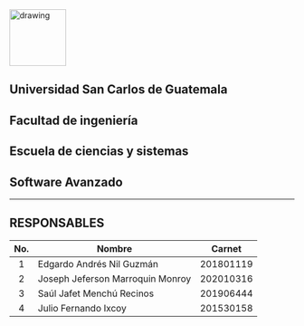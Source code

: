 <img src="http://4.bp.blogspot.com/_jG2FLThbJts/So4pS1KMxLI/AAAAAAAAAI8/f0rAkcI1-5g/w1200-h630-p-k-no-nu/escudo_usac_transparente_web.png" alt="drawing" width="100"/>

## Universidad San Carlos de Guatemala
## Facultad de ingeniería
## Escuela de ciencias y sistemas
## Software Avanzado

___
## **RESPONSABLES**

|No.| Nombre | Carnet |
|:-:| ------ | ------ |
|1| Edgardo Andrés Nil Guzmán | 201801119 |
|2| Joseph Jeferson Marroquin Monroy | 202010316 |
|3| Saúl Jafet Menchú Recinos | 201906444 |
|4| Julio Fernando Ixcoy | 201530158 |
